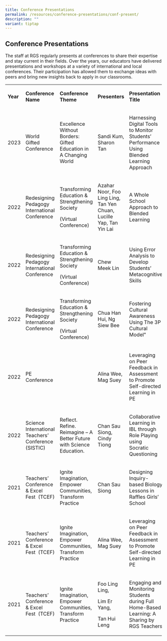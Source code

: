 ```yaml
---
title: Conference Presentations
permalink: /resources/conference-presentations/conf-present/
description: ""
variant: tiptap
---
```

<h2>Conference Presentations</h2>
<p>The staff at RGS regularly presents at conferences to share their expertise
and stay current in their fields. Over the years, our educators have delivered
presentations and workshops at a variety of international and local conferences.
Their participation has allowed them to exchange ideas with peers and bring
new insights back to apply in our classrooms.</p>
<p></p>
<table>
<tbody>
<tr>
<td rowspan="1" colspan="1">
<p><strong>Year</strong>
</p>
</td>
<td rowspan="1" colspan="1">
<p><strong>Conference Name</strong>
</p>
</td>
<td rowspan="1" colspan="1">
<p><strong>Conference Theme</strong>
</p>
</td>
<td rowspan="1" colspan="1">
<p><strong>Presenters</strong>
</p>
</td>
<td rowspan="1" colspan="1">
<p><strong>Presentation Title</strong>
</p>
</td>
</tr>
<tr>
<td rowspan="1" colspan="1">
<p>2023</p>
</td>
<td rowspan="1" colspan="1">
<p>World Gifted Conference</p>
</td>
<td rowspan="1" colspan="1">
<p>Excellence Without Borders: Gifted Education in A Changing World</p>
</td>
<td rowspan="1" colspan="1">
<p>Sandi Kum, Sharon Tan</p>
</td>
<td rowspan="1" colspan="1">
<p>Harnessing Digital Tools to Monitor Students’ Performance Using Blended
Learning Approach</p>
</td>
</tr>
<tr>
<td rowspan="1" colspan="1">
<p>2022</p>
</td>
<td rowspan="1" colspan="1">
<p>Redesigning Pedagogy International Conference</p>
</td>
<td rowspan="1" colspan="1">
<p>Transforming Education &amp; Strengthening Society</p>
<p>(Virtual Conference)</p>
<p></p>
</td>
<td rowspan="1" colspan="1">
<p>Azahar Noor, Foo Ling Ling, Tan Yen Chuan, Lucille Yap, Tan Yin Lai</p>
</td>
<td rowspan="1" colspan="1">
<p>A Whole School Approach to Blended Learning</p>
</td>
</tr>
<tr>
<td rowspan="1" colspan="1">
<p>2022</p>
</td>
<td rowspan="1" colspan="1">
<p>Redesigning Pedagogy International Conference</p>
</td>
<td rowspan="1" colspan="1">
<p>Transforming Education &amp; Strengthening Society</p>
<p>(Virtual Conference)</p>
<p></p>
</td>
<td rowspan="1" colspan="1">
<p>Chew Meek Lin</p>
</td>
<td rowspan="1" colspan="1">
<p>Using Error Analysis to Develop Students’ Metacognitive Skills</p>
</td>
</tr>
<tr>
<td rowspan="1" colspan="1">
<p>2022</p>
</td>
<td rowspan="1" colspan="1">
<p>Redesigning Pedagogy International Conference</p>
</td>
<td rowspan="1" colspan="1">
<p>Transforming Education &amp; Strengthening Society</p>
<p>(Virtual Conference)</p>
<p></p>
</td>
<td rowspan="1" colspan="1">
<p>Chua Han Hui, Ng Siew Bee</p>
</td>
<td rowspan="1" colspan="1">
<p>Fostering Cultural Awareness Using The 3P Cultural Model"</p>
</td>
</tr>
<tr>
<td rowspan="1" colspan="1">
<p>2022</p>
</td>
<td rowspan="1" colspan="1">
<p>PE Conference</p>
</td>
<td rowspan="1" colspan="1">
<p>&nbsp;</p>
</td>
<td rowspan="1" colspan="1">
<p>Alina Wee, Mag Suey</p>
</td>
<td rowspan="1" colspan="1">
<p>Leveraging on Peer Feedback in Assessment to Promote Self-directed Learning
in PE</p>
</td>
</tr>
<tr>
<td rowspan="1" colspan="1">
<p>2022</p>
</td>
<td rowspan="1" colspan="1">
<p>Science International Teachers’ Conference (SISTIC)</p>
</td>
<td rowspan="1" colspan="1">
<p>Reflect. Refine. Reimagine – A Better Future with Science Education.</p>
</td>
<td rowspan="1" colspan="1">
<p>Chan Sau Siong, Cindy Tiong</p>
</td>
<td rowspan="1" colspan="1">
<p>Collaborative Learning in IBL through Role Playing using Socratic Questioning</p>
</td>
</tr>
<tr>
<td rowspan="1" colspan="1">
<p>2021</p>
</td>
<td rowspan="1" colspan="1">
<p>Teachers’ Conference &amp; Excel Fest&nbsp; (TCEF)</p>
</td>
<td rowspan="1" colspan="1">
<p>Ignite Imagination, Empower Communities, Transform Practice</p>
</td>
<td rowspan="1" colspan="1">
<p>Chan Sau Siong</p>
</td>
<td rowspan="1" colspan="1">
<p>Designing Inquiry-based Biology Lessons in Raffles Girls’ School</p>
</td>
</tr>
<tr>
<td rowspan="1" colspan="1">
<p>2021</p>
</td>
<td rowspan="1" colspan="1">
<p>Teachers’ Conference &amp; Excel Fest&nbsp; (TCEF)</p>
</td>
<td rowspan="1" colspan="1">
<p>Ignite Imagination, Empower Communities, Transform Practice</p>
</td>
<td rowspan="1" colspan="1">
<p>Alina Wee, Mag Suey</p>
</td>
<td rowspan="1" colspan="1">
<p>Leveraging on Peer Feedback in Assessment to Promote Self-directed Learning
in PE</p>
</td>
</tr>
<tr>
<td rowspan="1" colspan="1">
<p>2021</p>
</td>
<td rowspan="1" colspan="1">
<p>Teachers’ Conference &amp; Excel Fest&nbsp; (TCEF)</p>
</td>
<td rowspan="1" colspan="1">
<p>Ignite Imagination, Empower Communities, Transform Practice</p>
</td>
<td rowspan="1" colspan="1">
<p>Foo Ling Ling,</p>
<p>Lim Er Yang,</p>
<p>Tan Hui Leng</p>
</td>
<td rowspan="1" colspan="1">
<p>Engaging and Monitoring Students during Full Home-Based Learning: A Sharing
by RGS Teachers</p>
</td>
</tr>
</tbody>
</table>
<p></p>